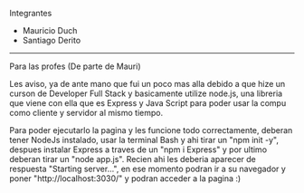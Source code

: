 Integrantes
- Mauricio Duch
- Santiago Derito

-------------------------------------------------
Para las profes (De parte de Mauri)

Les aviso, ya de ante mano que fui un poco mas alla debido a que hize un curson de Developer Full Stack y basicamente utilize node.js, una libreria que viene con ella que es Express y Java Script para poder usar la compu como cliente y servidor al mismo tiempo.

Para poder ejecutarlo la pagina y les funcione todo correctamente, deberan tener NodeJs instalado, usar la terminal Bash y ahi tirar un "npm init -y", despues instalar Express a traves de un "npm i Express" y por ultimo deberan tirar un "node app.js". Recien ahi les deberia aparecer de respuesta "Starting server...", en ese momento podran ir a su navegador y poner "http://localhost:3030/" y podran acceder a la pagina :)